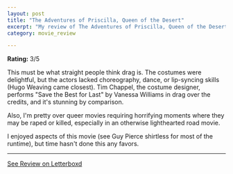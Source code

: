 ```yaml
---
layout: post
title: "The Adventures of Priscilla, Queen of the Desert"
excerpt: "My review of The Adventures of Priscilla, Queen of the Desert"
category: movie_review

---
```


**Rating:** 3/5

This must be what straight people think drag is. The costumes were delightful, but the actors lacked choreography, dance, or lip-syncing skills (Hugo Weaving came closest). Tim Chappel, the costume designer, performs "Save the Best for Last" by Vanessa Williams in drag over the credits, and it's stunning by comparison.

Also, I'm pretty over queer movies requiring horrifying moments where they may be raped or killed, especially in an otherwise lighthearted road movie.

I enjoyed aspects of this movie (see Guy Pierce shirtless for most of the runtime), but time hasn't done this any favors.

<hr>

[See Review on Letterboxd](https://boxd.it/8AkXJR)
